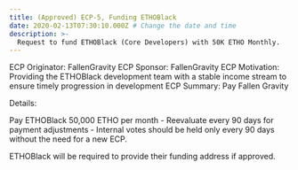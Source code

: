 ```yaml
---
title: (Approved) ECP-5, Funding ETHOBlack 
date: 2020-02-13T07:30:10.000Z # Change the date and time
description: >-
  Request to fund ETHOBlack (Core Developers) with 50K ETHO Monthly.
---
```


ECP Originator: FallenGravity
ECP Sponsor: FallenGravity
ECP Motivation: Providing the ETHOBlack development team with a stable income stream to ensure timely progression in development
ECP Summary: Pay Fallen Gravity

Details:

Pay ETHOBlack 50,000 ETHO per month - Reevaluate every 90 days for payment adjustments - Internal votes should be held only every 90 days without the need for a new ECP.

ETHOBlack will be required to provide their funding address if approved.
